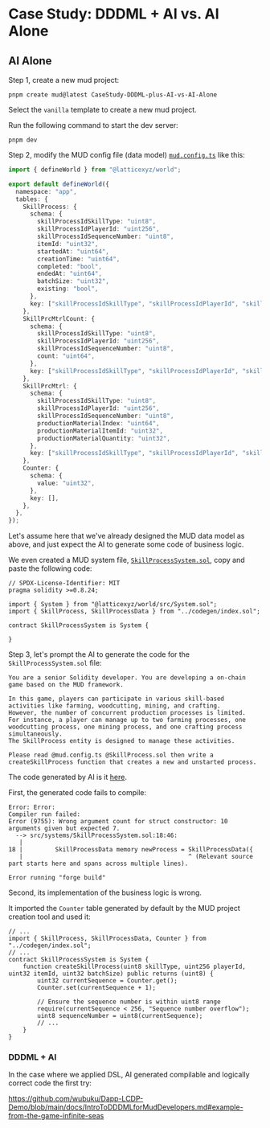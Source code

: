 # Case Study: DDDML + AI vs. AI Alone

## AI Alone

Step 1, create a new mud project:

```shell
pnpm create mud@latest CaseStudy-DDDML-plus-AI-vs-AI-Alone
```

Select the `vanilla` template to create a new mud project.

Run the following command to start the dev server:

```shell
pnpm dev
```

Step 2, modify the MUD config file (data model) [`mud.config.ts`](./packages/contracts/mud.config.ts) like this:

```ts
import { defineWorld } from "@latticexyz/world";

export default defineWorld({
  namespace: "app",
  tables: {
    SkillProcess: {
      schema: {
        skillProcessIdSkillType: "uint8",
        skillProcessIdPlayerId: "uint256",
        skillProcessIdSequenceNumber: "uint8",
        itemId: "uint32",
        startedAt: "uint64",
        creationTime: "uint64",
        completed: "bool",
        endedAt: "uint64",
        batchSize: "uint32",
        existing: "bool",
      },
      key: ["skillProcessIdSkillType", "skillProcessIdPlayerId", "skillProcessIdSequenceNumber"],
    },
    SkillPrcMtrlCount: {
      schema: {
        skillProcessIdSkillType: "uint8",
        skillProcessIdPlayerId: "uint256",
        skillProcessIdSequenceNumber: "uint8",
        count: "uint64",
      },
      key: ["skillProcessIdSkillType", "skillProcessIdPlayerId", "skillProcessIdSequenceNumber"],
    },
    SkillPrcMtrl: {
      schema: {
        skillProcessIdSkillType: "uint8",
        skillProcessIdPlayerId: "uint256",
        skillProcessIdSequenceNumber: "uint8",
        productionMaterialIndex: "uint64",
        productionMaterialItemId: "uint32",
        productionMaterialQuantity: "uint32",
      },
      key: ["skillProcessIdSkillType", "skillProcessIdPlayerId", "skillProcessIdSequenceNumber", "productionMaterialIndex"],
    },
    Counter: {
      schema: {
        value: "uint32",
      },
      key: [],
    },
  },
});
```

Let's assume here that we've already designed the MUD data model as above, 
and just expect the AI to generate some code of business logic. 

We even created a MUD system file, [`SkillProcessSystem.sol`](./packages/contracts/src/systems/SkillProcessSystem.sol), copy and paste the following code:

```solidity
// SPDX-License-Identifier: MIT
pragma solidity >=0.8.24;

import { System } from "@latticexyz/world/src/System.sol";
import { SkillProcess, SkillProcessData } from "../codegen/index.sol";

contract SkillProcessSystem is System {

}
```

Step 3, let's prompt the AI to generate the code for the `SkillProcessSystem.sol` file:

```
You are a senior Solidity developer. You are developing a on-chain game based on the MUD framework.

In this game, players can participate in various skill-based activities like farming, woodcutting, mining, and crafting. 
However, the number of concurrent production processes is limited. 
For instance, a player can manage up to two farming processes, one woodcutting process, one mining process, and one crafting process simultaneously. 
The SkillProcess entity is designed to manage these activities.

Please read @mud.config.ts @SkillProcess.sol then write a createSkillProcess function that creates a new and unstarted process.
```

The code generated by AI is it [here](./packages/contracts/src/systems/SkillProcessSystem.sol).

First, the generated code fails to compile:

```shell
Error: Error: 
Compiler run failed:
Error (9755): Wrong argument count for struct constructor: 10 arguments given but expected 7.
  --> src/systems/SkillProcessSystem.sol:18:46:
   |
18 |         SkillProcessData memory newProcess = SkillProcessData({
   |                                              ^ (Relevant source part starts here and spans across multiple lines).

Error running "forge build"
```

Second, its implementation of the business logic is wrong.

It imported the `Counter` table generated by default by the MUD project creation tool and used it:

```solidity
// ...
import { SkillProcess, SkillProcessData, Counter } from "../codegen/index.sol";
// ...
contract SkillProcessSystem is System {
    function createSkillProcess(uint8 skillType, uint256 playerId, uint32 itemId, uint32 batchSize) public returns (uint8) {
        uint32 currentSequence = Counter.get();
        Counter.set(currentSequence + 1);

        // Ensure the sequence number is within uint8 range
        require(currentSequence < 256, "Sequence number overflow");
        uint8 sequenceNumber = uint8(currentSequence);
        // ...
    }
}
```

### DDDML + AI

In the case where we applied DSL, AI generated compilable and logically correct code the first try:

https://github.com/wubuku/Dapp-LCDP-Demo/blob/main/docs/IntroToDDDMLforMudDevelopers.md#example-from-the-game-infinite-seas




